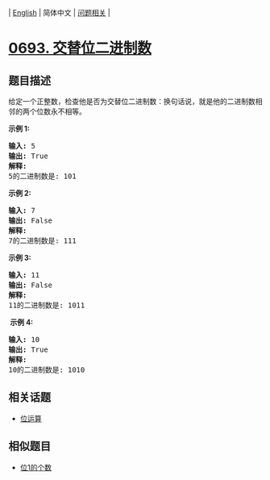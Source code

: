 
| [English](README_EN.md) | 简体中文 | [问题相关](QUESTION.md) |
# [0693. 交替位二进制数](https://leetcode-cn.com/problems/binary-number-with-alternating-bits/)
## 题目描述
<p>给定一个正整数，检查他是否为交替位二进制数：换句话说，就是他的二进制数相邻的两个位数永不相等。</p>

<p><strong>示例 1:</strong></p>

<pre>
<strong>输入:</strong> 5
<strong>输出:</strong> True
<strong>解释:</strong>
5的二进制数是: 101
</pre>

<p><strong>示例 2:</strong></p>

<pre>
<strong>输入:</strong> 7
<strong>输出:</strong> False
<strong>解释:</strong>
7的二进制数是: 111
</pre>

<p><strong>示例&nbsp;3:</strong></p>

<pre>
<strong>输入:</strong> 11
<strong>输出:</strong> False
<strong>解释:</strong>
11的二进制数是: 1011
</pre>

<p><strong>&nbsp;示例 4:</strong></p>

<pre>
<strong>输入:</strong> 10
<strong>输出:</strong> True
<strong>解释:</strong>
10的二进制数是: 1010
</pre>

## 相关话题
- [位运算](https://leetcode-cn.com/tag/bit-manipulation)
## 相似题目
- [位1的个数](../0191/README.md)
